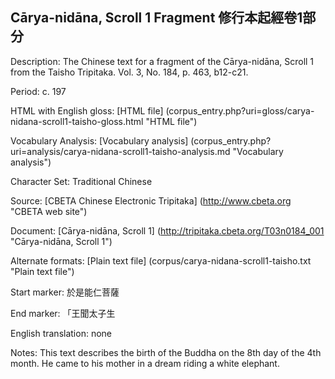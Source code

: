 ## Cārya-nidāna, Scroll 1 Fragment 修行本起經卷1部分

Description: The Chinese text for a fragment of the Cārya-nidāna, Scroll 1 from the Taisho Tripitaka. Vol. 3, No. 184, p. 463, b12-c21.

Period: c. 197

HTML with English gloss: [HTML file] (corpus_entry.php?uri=gloss/carya-nidana-scroll1-taisho-gloss.html "HTML file")

Vocabulary Analysis: [Vocabulary analysis] (corpus_entry.php?uri=analysis/carya-nidana-scroll1-taisho-analysis.md "Vocabulary analysis")

Character Set: Traditional Chinese

Source: [CBETA Chinese Electronic Tripitaka] (http://www.cbeta.org "CBETA web site")

Document: [Cārya-nidāna, Scroll 1] (http://tripitaka.cbeta.org/T03n0184_001 "Cārya-nidāna, Scroll 1")

Alternate formats: [Plain text file] (corpus/carya-nidana-scroll1-taisho.txt "Plain text file")

Start marker: 於是能仁菩薩

End marker: 「王聞太子生

English translation: none

Notes: This text describes the birth of the Buddha on the 8th day of the 4th month. He came to his mother in a dream riding a white elephant.


